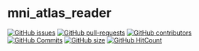 # mni_atlas_reader

[![GitHub issues](https://img.shields.io/github/issues/miykael/mni_atlas_reader.svg)](https://github.com/miykael/mni_atlas_reader/issues/)
[![GitHub pull-requests](https://img.shields.io/github/issues-pr/miykael/mni_atlas_reader.svg)](https://github.com/miykael/mni_atlas_reader/pulls/)
[![GitHub contributors](https://img.shields.io/github/contributors/miykael/mni_atlas_reader.svg)](https://GitHub.com/miykael/mni_atlas_reader/graphs/contributors/)
[![GitHub Commits](https://github-basic-badges.herokuapp.com/commits/miykael/mni_atlas_reader.svg)](https://github.com/miykael/mni_atlas_reader/commits/master)
[![GitHub size](https://github-size-badge.herokuapp.com/miykael/mni_atlas_reader.svg)](https://github.com/miykael/mni_atlas_reader/archive/master.zip)
[![GitHub HitCount](http://hits.dwyl.io/miykael/mni_atlas_reader.svg)](http://hits.dwyl.io/miykael/mni_atlas_reader)
